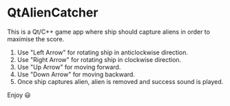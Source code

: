 # QtAlienCatcher
This is a Qt/C++ game app where ship should capture aliens in order to maximise the score.

1. Use "Left Arrow" for rotating ship in anticlockwise direction.
2. Use "Right Arrow" for rotating ship in clockwise direction.
3. Use "Up Arrow" for moving forward.
4. Use "Down Arrow" for moving backward.
5. Once ship captures alien, alien is removed and success sound is played.

Enjoy :smiley: